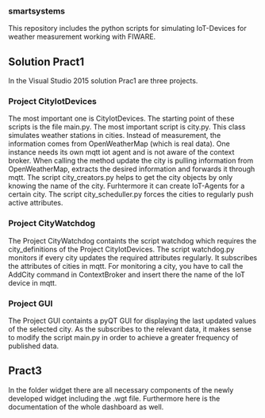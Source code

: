 ### smartsystems
This repository includes the python scripts for simulating IoT-Devices for weather measurement working with FIWARE.

## Solution Pract1
In the Visual Studio 2015 solution Prac1 are three projects. 

### Project CityIotDevices
The most important one is CityIotDevices.
The starting point of these scripts is the file main.py.
The most important script is city.py. This class simulates weather stations in cities. Instead of measurement, the information comes from OpenWeatherMap (which is real data). One instance needs its own mqtt iot agent and is not aware of the context broker. When calling the method update the city is pulling information from OpenWeatherMap, extracts the desired information and forwards it through mqtt.
The script city_creators.py helps to get the city objects by only knowing the name of the city. Furhtermore it can create IoT-Agents for a certain city.
The script city_scheduller.py forces the cities to regularly push active attributes.

### Project CityWatchdog
The Project CityWatchdog containts the script watchdog which requires the city_definitions of the Project CityIotDevices.
The script watchdog.py monitors if every city updates the required attributes regularly. It subscribes the attributes of cities in mqtt. For monitoring a city, you have to call the AddCity command in ContextBroker and insert there the name of the IoT device in mqtt.

### Project GUI
The Project GUI containts a pyQT GUI for displaying the last updated values of the selected city. As the subscribes to the relevant data, it makes sense to modify the script main.py in order to achieve a greater frequency of published data.

## Pract3
In the folder widget there are all necessary components of the newly developed widget including the .wgt file. 
Furthermore here is the documentation of the whole dashboard as well.
